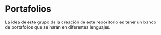 # Portafolios

La idea de este grupo de la creación de este repositorio es tener un banco de portafolios que se harán en diferentes lenguajes.
